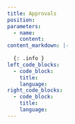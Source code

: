 ```yaml
---
title: Approvals
position:
parameters:
  - name:
    content:
content_markdown: |-
 
  {: .info }
left_code_blocks:
  - code_block:
    title:
    language:
right_code_blocks:
  - code_block:
    title:
    language:
---
```

